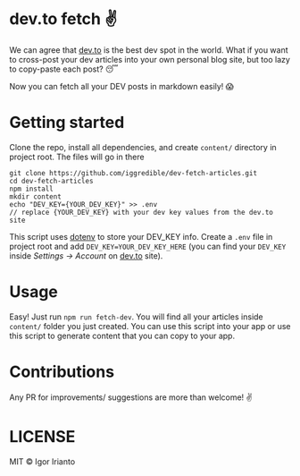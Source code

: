 # dev.to fetch ✌️

We can agree that [dev.to](https://dev.to/) is the best dev spot in the world. What if you want to cross-post your dev articles into your own personal blog site, but too lazy to copy-paste each post? 😴

Now you can fetch all your DEV posts in markdown easily! 😱

# Getting started

Clone the repo, install all dependencies, and create `content/` directory in project root. The files will go in there

```
git clone https://github.com/iggredible/dev-fetch-articles.git
cd dev-fetch-articles
npm install
mkdir content
echo "DEV_KEY={YOUR_DEV_KEY}" >> .env
// replace {YOUR_DEV_KEY} with your dev key values from the dev.to site
```

This script uses [dotenv](https://github.com/motdotla/dotenv) to store your DEV_KEY info. Create a `.env` file in project root and add `DEV_KEY=YOUR_DEV_KEY_HERE` (you can find your `DEV_KEY` inside *Settings -> Account* on [dev.to](https://dev.to/) site).

# Usage

Easy! Just run `npm run fetch-dev`. You will find all your articles inside `content/` folder you just created. You can use this script into your app or use this script to generate content that you can copy to your app.

# Contributions

Any PR for improvements/ suggestions are more than welcome! ✌️

# LICENSE

MIT © Igor Irianto
